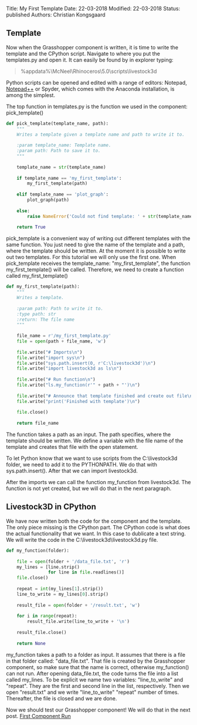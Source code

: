 Title: My First Template
Date: 22-03-2018
Modified: 22-03-2018
Status: published
Authors: Christian Kongsgaard

## Template
Now when the Grasshopper component is written, it is time to write the template and the CPython script.
Navigate to where you put the templates.py and open it.
It can easily be found by in explorer typing:
> %appdata%\McNeel\Rhinoceros\5.0\scripts\livestock3d

Python scripts can be opened and edited with a range of editors: Notepad, [Notepad++](https://notepad-plus-plus.org/download/v7.5.6.html)
or Spyder, which comes with the Anaconda installation, is among the simplest. 

The top function in templates.py is the function we used in the component: pick_template()

```python
def pick_template(template_name, path):
    """
    Writes a template given a template name and path to write it to.
    
    :param template_name: Template name.
    :param path: Path to save it to.
    """
 
    template_name = str(template_name)
 
    if template_name == 'my_first_template':
        my_first_template(path)
 
    elif template_name == 'plot_graph':
        plot_graph(path)
 
    else:
        raise NameError('Could not find template: ' + str(template_name))
 
    return True
```

pick_template is a convenient way of writing out different templates with the same function. 
You just need to give the name of the template and a path, where the template should be written.
At the moment it is possible to write out two templates. For this tutorial we will only use the first one.
When pick_template receives the template_name: "my_first_template", the function my_first_template() will be called. 
Therefore, we need to create a function called my_first_template()

```python
def my_first_template(path):
    """
    Writes a template.
 
    :param path: Path to write it to.
    :type path: str
    :return: The file name
    """
 
    file_name = r'/my_first_template.py'
    file = open(path + file_name, 'w')
 
    file.write("# Imports\n")
    file.write("import sys\n")
    file.write("sys.path.insert(0, r'C:\livestock3d')\n")
    file.write("import livestock3d as ls\n")
 
    file.write("# Run function\n")
    file.write("ls.my_function(r'" + path + "')\n")
 
    file.write("# Announce that template finished and create out file\n")
    file.write("print('Finished with template')\n")
 
    file.close()
 
    return file_name
```

The function takes a path as an input. The path specifies, where the template should be written.
We define a variable with the file name of the template and creates that file with the open statement.

To let Python know that we want to use scripts from the C:\livestock3d folder, we need to add it to the PYTHONPATH.
We do that with sys.path.insert(). After that we can import livestock3d.

After the imports we can call the function my_function from livestock3d. 
The function is not yet created, but we will do that in the next paragraph.

## Livestock3D in CPython

We have now written both the code for the component and the template. The only piece missing is the CPython part.
The CPython code is what does the actual functionality that we want. In this case to dublicate a text string.
We will write the code in the C:\livestock3d\livestock3d.py file.

```python
def my_function(folder):
 
    file = open(folder + '/data_file.txt', 'r')
    my_lines = [line.strip()
                for line in file.readlines()]
    file.close()
 
    repeat = int(my_lines[1].strip())
    line_to_write = my_lines[0].strip()
 
    result_file = open(folder + '/result.txt', 'w')
 
    for i in range(repeat):
        result_file.write(line_to_write + '\n')
 
    result_file.close()
 
    return None
```

my_function takes a path to a folder as input. It assumes that there is a file in that folder called: "data_file.txt".
That file is created by the Grasshopper component, so make sure that the name is correct, otherwise my_function() can not run.
After opening data_file.txt, the code turns the file into a list called my_lines. To be explicit we name two variables:
"line_to_write" and "repeat". They are the first and second line in the list, respectively. Then we open "result.txt" and
we write "line_to_write" "repeat" number of times. Thereafter, the file is closed and we are done.

Now we should test our Grasshopper component! We will do that in the next post.
[First Component Run]({filename}/posts/first_component_run.md)